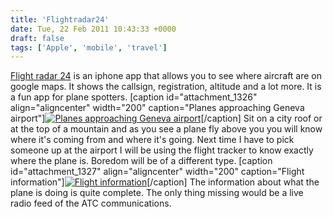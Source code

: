 ```yaml
---
title: 'Flightradar24'
date: Tue, 22 Feb 2011 10:43:33 +0000
draft: false
tags: ['Apple', 'mobile', 'travel']
---
```


[Flight radar 24](http://www.flightradar24.com/ "Flight Radar desktop version") is an iphone app that allows you to see where aircraft are on google maps. It shows the callsign, registration, altitude and a lot more. It is a fun app for plane spotters. \[caption id="attachment\_1326" align="aligncenter" width="200" caption="Planes approaching Geneva airport"\][![Planes approaching Geneva airport](http://www.main-vision.com/richard/blog/wp-content/uploads/2011/02/photo-200x300.png "Planes approaching Geneva airport")](http://www.main-vision.com/richard/blog/wp-content/uploads/2011/02/photo.png)\[/caption\] Sit on a city roof or at the top of a mountain and as you see a plane fly above you you will know where it's coming from and where it's going. Next time I have to pick someone up at the airport I will be using the flight tracker to know exactly where the plane is. Boredom will be of a different type. \[caption id="attachment\_1327" align="aligncenter" width="200" caption="Flight information"\][![Flight information](http://www.main-vision.com/richard/blog/wp-content/uploads/2011/02/photo-1-200x300.png "Flight information")](http://www.main-vision.com/richard/blog/wp-content/uploads/2011/02/photo-1.png)\[/caption\] The information about what the plane is doing is quite complete. The only thing missing would be a live radio feed of the ATC communications.
